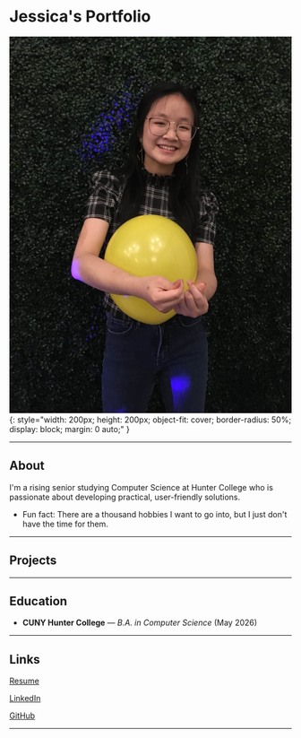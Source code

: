# Jessica's Portfolio

![Portrait photo](/assets/pfp.jpg){: style="width: 200px; height: 200px; object-fit: cover; border-radius: 50%; display: block; margin: 0 auto;" }

---

## About

I'm a rising senior studying Computer Science at Hunter College who is passionate about developing practical, user-friendly solutions.

- Fun fact: There are a thousand hobbies I want to go into, but I just don't have the time for them.

---

## Projects

---

## Education

- **CUNY Hunter College** — *B.A. in Computer Science* (May 2026) 

---

## Links
[Resume](https://www.canva.com/design/DAGMBMn-xpI/rMytHLjRxwgidhc3Dr-hMg/edit?utm_content=DAGMBMn-xpI&utm_campaign=designshare&utm_medium=link2&utm_source=sharebutton)

[LinkedIn](https://www.linkedin.com/in/jessica-chen-062ab3217)

[GitHub](https://github.com/X1ng1)

---


